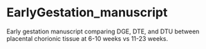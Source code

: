 # EarlyGestation_manuscript
Early gestation manuscript comparing DGE, DTE, and DTU between placental chorionic tissue at 6-10 weeks vs 11-23 weeks.
